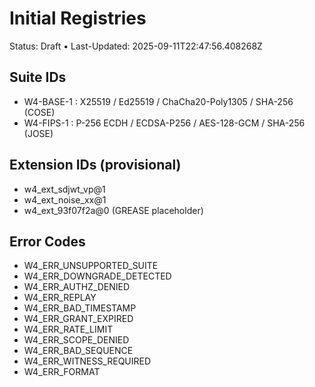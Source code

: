 # Initial Registries
Status: Draft • Last-Updated: 2025-09-11T22:47:56.408268Z

## Suite IDs
- W4-BASE-1 : X25519 / Ed25519 / ChaCha20-Poly1305 / SHA-256 (COSE)
- W4-FIPS-1 : P-256 ECDH / ECDSA-P256 / AES-128-GCM / SHA-256 (JOSE)

## Extension IDs (provisional)
- w4_ext_sdjwt_vp@1
- w4_ext_noise_xx@1
- w4_ext_93f07f2a@0 (GREASE placeholder)

## Error Codes
- W4_ERR_UNSUPPORTED_SUITE
- W4_ERR_DOWNGRADE_DETECTED
- W4_ERR_AUTHZ_DENIED
- W4_ERR_REPLAY
- W4_ERR_BAD_TIMESTAMP
- W4_ERR_GRANT_EXPIRED
- W4_ERR_RATE_LIMIT
- W4_ERR_SCOPE_DENIED
- W4_ERR_BAD_SEQUENCE
- W4_ERR_WITNESS_REQUIRED
- W4_ERR_FORMAT
